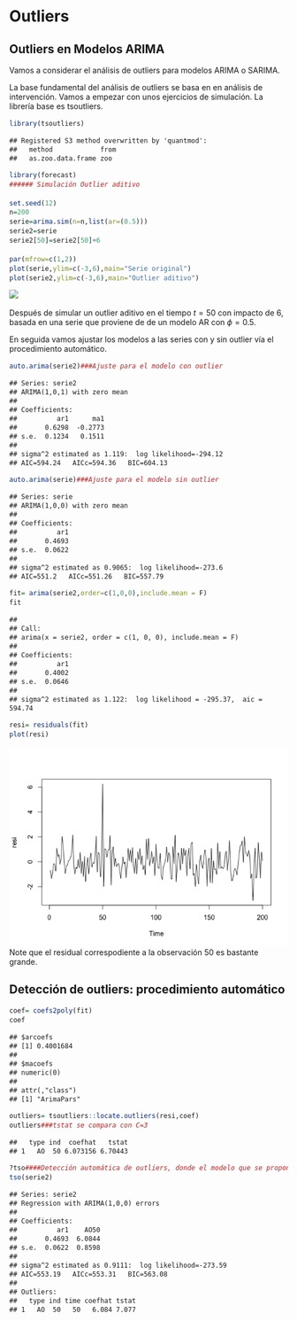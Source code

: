Outliers
================

Outliers en Modelos ARIMA
-------------------------

Vamos a considerar el análisis de outliers para modelos ARIMA o SARIMA.

La base fundamental del análisis de outliers se basa en en análisis de
intervención. Vamos a empezar con unos ejercicios de simulación. La
librería base es tsoutliers.

``` r
library(tsoutliers)
```

    ## Registered S3 method overwritten by 'quantmod':
    ##   method            from
    ##   as.zoo.data.frame zoo

``` r
library(forecast)
###### Simulación Outlier aditivo

set.seed(12)
n=200
serie=arima.sim(n=n,list(ar=(0.5)))
serie2=serie
serie2[50]=serie2[50]+6

par(mfrow=c(1,2))
plot(serie,ylim=c(-3,6),main="Serie original")
plot(serie2,ylim=c(-3,6),main="Outlier aditivo")
```

![](Outliers_files/figure-gfm/simulación%20aditivo-1.png)<!-- -->

Después de simular un outlier aditivo en el tiempo *t* = 50 con impacto
de 6, basada en una serie que proviene de de un modelo AR con *ϕ* = 0.5.

En seguida vamos ajustar los modelos a las series con y sin outlier vía
el procedimiento automático.

``` r
auto.arima(serie2)###Ajuste para el modelo con outlier
```

    ## Series: serie2 
    ## ARIMA(1,0,1) with zero mean 
    ## 
    ## Coefficients:
    ##          ar1      ma1
    ##       0.6298  -0.2773
    ## s.e.  0.1234   0.1511
    ## 
    ## sigma^2 estimated as 1.119:  log likelihood=-294.12
    ## AIC=594.24   AICc=594.36   BIC=604.13

``` r
auto.arima(serie)###Ajuste para el modelo sin outlier
```

    ## Series: serie 
    ## ARIMA(1,0,0) with zero mean 
    ## 
    ## Coefficients:
    ##          ar1
    ##       0.4693
    ## s.e.  0.0622
    ## 
    ## sigma^2 estimated as 0.9065:  log likelihood=-273.6
    ## AIC=551.2   AICc=551.26   BIC=557.79

``` r
fit= arima(serie2,order=c(1,0,0),include.mean = F)
fit
```

    ## 
    ## Call:
    ## arima(x = serie2, order = c(1, 0, 0), include.mean = F)
    ## 
    ## Coefficients:
    ##          ar1
    ##       0.4002
    ## s.e.  0.0646
    ## 
    ## sigma^2 estimated as 1.122:  log likelihood = -295.37,  aic = 594.74

``` r
resi= residuals(fit)
plot(resi)
```

![](Outliers_files/figure-gfm/ajuste%20de%20dos%20modelo-1.png)<!-- -->
Note que el residual correspodiente a la observación 50 es bastante
grande.

Detección de outliers: procedimiento automático
-----------------------------------------------

``` r
coef= coefs2poly(fit)
coef
```

    ## $arcoefs
    ## [1] 0.4001684
    ## 
    ## $macoefs
    ## numeric(0)
    ## 
    ## attr(,"class")
    ## [1] "ArimaPars"

``` r
outliers= tsoutliers::locate.outliers(resi,coef)
outliers###tstat se compara con C=3
```

    ##   type ind  coefhat   tstat
    ## 1   AO  50 6.073156 6.70443

``` r
?tso####Detección automática de outliers, donde el modelo que se propone es via auto.arima
tso(serie2)
```

    ## Series: serie2 
    ## Regression with ARIMA(1,0,0) errors 
    ## 
    ## Coefficients:
    ##          ar1    AO50
    ##       0.4693  6.0844
    ## s.e.  0.0622  0.8598
    ## 
    ## sigma^2 estimated as 0.9111:  log likelihood=-273.59
    ## AIC=553.19   AICc=553.31   BIC=563.08
    ## 
    ## Outliers:
    ##   type ind time coefhat tstat
    ## 1   AO  50   50   6.084 7.077
